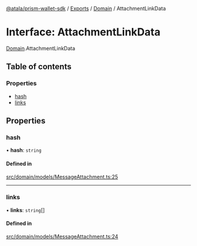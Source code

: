 [@atala/prism-wallet-sdk](../README.md) / [Exports](../modules.md) / [Domain](../modules/Domain.md) / AttachmentLinkData

# Interface: AttachmentLinkData

[Domain](../modules/Domain.md).AttachmentLinkData

## Table of contents

### Properties

- [hash](Domain.AttachmentLinkData.md#hash)
- [links](Domain.AttachmentLinkData.md#links)

## Properties

### hash

• **hash**: `string`

#### Defined in

[src/domain/models/MessageAttachment.ts:25](https://github.com/hyperledger/identus-edge-agent-sdk-ts/blob/47157819fe5d19bccc5fcc542e98f32706bff6c2/src/domain/models/MessageAttachment.ts#L25)

___

### links

• **links**: `string`[]

#### Defined in

[src/domain/models/MessageAttachment.ts:24](https://github.com/hyperledger/identus-edge-agent-sdk-ts/blob/47157819fe5d19bccc5fcc542e98f32706bff6c2/src/domain/models/MessageAttachment.ts#L24)
